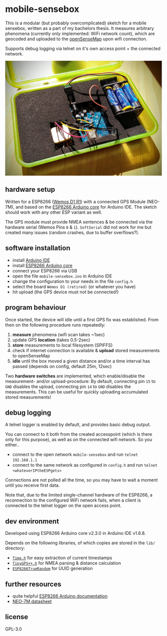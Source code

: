 # mobile-sensebox

This is a modular (but probably overcomplicated) sketch for a mobile sensebox, written as a part of my bachelors thesis.
It measures arbitrary phenomena (currently only implemented: WiFi network count),
which are geocoded and uploaded to the [openSenseMap](https://opensensemap.org) upon wifi connection.

Supports debug logging via telnet on it's own access point + the connected network.

![box setup](box.jpg)

## hardware setup
Written for a ESP8266 ([Wemos D1 R1](http://www.wemos.cc/Products/d1.html)) with a connected GPS Module (NEO-7M),
and based on the [ESP8266 Arduino core](https://github.com/esp8266/Arduino) for Arduino IDE.
The sketch should work with any other ESP variant as well.

The GPS module must provide NMEA sentences & be connected via the hardware serial (Wemos Pins `0` & `1`).
`SoftSerial` did not work for me but created many issues (random crashes, due to buffer overflows?).

## software installation
- install [Arduino IDE](https://arduino.cc/en/Main/Software)
- install [ESP8266 Arduino core](https://github.com/esp8266/Arduino#installing-with-boards-manager)
- connect your ESP8266 via USB
- open the file `mobile-sensebox.ino` in Arduino IDE
- change the configuration to your needs in the file `config.h`
- select the board `Wemos D1 (retired)` (or whatever you have)
- hit upload (the GPS device must not be connected!)

## program behaviour
Once started, the device will idle until a first GPS fix was established.
From then on the following procedure runs repeatedly:

1. **measure** phenomena (wifi scan takes ~1sec)
2. update GPS **location** (takes 0.5-2sec)
3. **store** measurements to local filesystem (SPIFFS)
4. check if internet connection is available & **upload** stored measurements to openSenseMap
5. **idle** until the box moved a given distance and/or a time interval has passed (depends on config, default 25m, 12sec)

Two **hardware switches** are implemented, which enable/disable the measurement- and/or upload-procedure:
By default, connecting pin `15` to `GND` disables the upload,
connecting pin `14` to `GND` disables the measurements.
This can be useful for quickly uploading accumulated stored measurements!

## debug logging
A telnet logger is enabled by default, and provides basic debug output.

You can connect to it both from the created accesspoint (which is there only for this purpose), as well as on the connected wifi network.
So you either..
- connect to the open network `mobile-sensebox` and run `telnet 192.168.1.1`
- connect to the same network as configured in `config.h` and run `telnet <whateverIPtheESPgets>`

Connections are not polled all the time, so you may have to wait a moment until you receive first data.

Note that, due to the limited single-channel hardware of the ESP8266,
a reconnection to the configured WiFi network fails,
when a client is connected to the telnet logger on the open access point.

## dev environment
Developed using ESP8266 Arduino core v2.3.0 in Arduino IDE v1.6.8.

Depends on the following libraries, of which copies are stored in the `lib/` directory:
- [`Time.h`](https://github.com/PaulStoffregen/Time) for easy extraction of current timestamps
- [`TinyGPS++.h`](http://arduiniana.org/libraries/tinygpsplus/) for NMEA parsing & distance calculation
- [`ESP8266TrueRandom`](https://github.com/marvinroger/ESP8266TrueRandom) for UUID generation

## further resources
- quite helpful [ESP8266 Arduino documentation](https://github.com/esp8266/Arduino/blob/master/doc/reference.md)
- [NEO-7M datasheet](https://www.u-blox.com/sites/default/files/products/documents/NEO-7_DataSheet_(UBX-13003830).pdf)

## license
GPL-3.0
